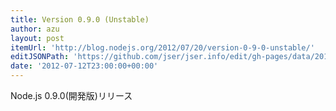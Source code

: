 ```yaml
---
title: Version 0.9.0 (Unstable)
author: azu
layout: post
itemUrl: 'http://blog.nodejs.org/2012/07/20/version-0-9-0-unstable/'
editJSONPath: 'https://github.com/jser/jser.info/edit/gh-pages/data/2012/07/index.json'
date: '2012-07-12T23:00:00+00:00'
---
```

Node.js 0.9.0(開発版)リリース
